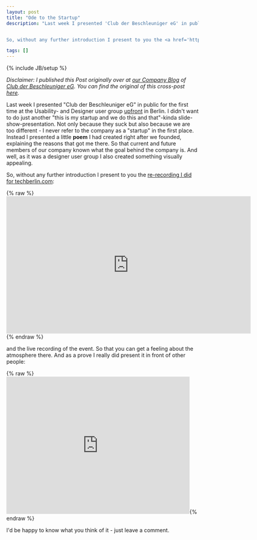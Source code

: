 ```yaml
---
layout: post
title: "Ode to the Startup"
description: "Last week I presented 'Club der Beschleuniger eG' in public for the first time at the Usability- and Designer user group <a href='http://up.front.ug/'>upfront</a>&nbsp;in Berlin. I didn't want to do just another 'this is my startup and we do this and that'-kinda slide-show-presentation. Not only because they suck but also because we are too different - I never refer to the company as a 'startup' in the first place. Instead I presented a little <b>poem</b> I had created right after we founded, explaining the reasons that got me there. So that current and future members of our company known what the goal behind the company is. And well, as it was a designer user group I also created something visually appealing.


So, without any further introduction I present to you the <a href='http://www.techberlin.com/post/11605973919/ode-to-startups-its-poetry-time-above-a-poem'>re-recording I did for techberlin.com</a>..."

tags: []
---
```

{% include JB/setup %}

_Disclaimer: I published this Post originally over at [our Company Blog](http://blog.dieBeschleuniger.de) of [Club der Beschleuniger eG](http://www.dieBeschleuniger.de). You can find the original of this cross-post [here](http://blog.diebeschleuniger.de/2011/10/ode-to-startup.html)._

Last week I presented "Club der Beschleuniger eG" in public for the first time at the Usability- and Designer user group <a href="http://up.front.ug/">upfront</a>&nbsp;in Berlin. I didn't want to do just another "this is my startup and we do this and that"-kinda slide-show-presentation. Not only because they suck but also because we are too different - I never refer to the company as a "startup" in the first place. Instead I presented a little <b>poem</b> I had created right after we founded, explaining the reasons that got me there. So that current and future members of our company known what the goal behind the company is. And well, as it was a designer user group I also created something visually appealing.


So, without any further introduction I present to you the <a href="http://www.techberlin.com/post/11605973919/ode-to-startups-its-poetry-time-above-a-poem">re-recording I did for techberlin.com</a>:

{% raw %}<iframe allowfullscreen="allowfullscreen" frameborder="0" height="360" src="http://www.youtube.com/embed/9L0pSN-qY9k?wmode=opaque" width="640">&nbsp;</iframe> {% endraw %}


and the live recording of the event. So that you can get a feeling about the atmosphere there. And as a prove I really did present it in front of other people:

{% raw %}<iframe allowfullscreen="allowfullscrenn" frameborder="0" height="360" src="http://www.youtube.com/embed/Lahbl9gB93k?wmode=opaque" width="480">&nbsp;</iframe>{% endraw %}

I'd be happy to know what you think of it - just leave a comment.
